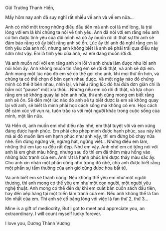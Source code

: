 Gửi Trương Thanh Hiền,

Mấy hôm nay anh đã suy nghĩ rất nhiều về anh và về em nữa... 

Anh có nhớ một trong những điều đầu tiên mà anh coi là mở lòng, là trải lòng với em là khi chúng ta nói về tình yêu. Anh đã nói với em rằng nếu anh có tìm được tình yêu của đời mình và cô ấy muốn rời đi thật sự thì anh sẽ đảm bảo rằng cô ấy biết rằng anh sẽ ổn. Lúc ấy thì anh đã nghĩ rằng em là tình yêu của anh rồi, nhưng anh không biết là anh sẽ phải trải qua điều này sớm như vậy. Em là tình yêu của anh, và em đang muốn rời đi.

Và anh muốn nói với em rằng anh xin lỗi vì anh chưa làm được như lời anh nói hôm ấy. Anh không muốn tin rằng em sẽ rời đi thật, và anh sẽ đợi em. Anh mong một lúc nào đó em sẽ có thể gọi cho anh, khi mọi thứ ổn hơn, và chúng ta có thể chọn ở bên cạnh nhau được. Và một ngày nào đó chúng mình có thể ở bên nhau, nhìn lại, và hiểu rằng lúc đó hai đứa đơn giản chỉ là bấm nút "pause" một xíu thôi... Nhưng nếu em có rời đi thật, và lựa chọn rằng em sẽ không quay lại bên anh nữa, thì anh cũng mong em biết rằng anh sẽ ổn. Sẽ đến một lúc nào đó anh sẽ tự biết được là em sẽ không quay lại với anh, sẽ biết là mình phải học cách sống mà không có em. Học cách để cảm xúc vỡ vụn ra, tuôn trào ra với một người khác trong cuộc sống của mình, một lần nữa.

Và Hiền ơi, anh muốn em nhớ điều này nhé, em thật tuyệt vời và em xứng đáng được hạnh phúc. Em phải cho phép mình được hạnh phúc, sau này khi mà ai đó muốn làm em hạnh phúc như anh vậy, thì em đừng bỏ chạy nữa nhé. Em đừng ngừng vẽ, ngừng hát, ngừng viết... Những điều em làm, những thứ em tạo ra đều rất đẹp. Như em vậy. Anh nhớ em có từng nói với anh là em ghét màu hồng, nhưng sau đó thì em đã thêm màu hồng vào những bức tranh của em. Anh rất là hạnh phúc khi được thấy màu sắc ấy. Cho anh xin nhận một phần công nhỏ trong đó nhé, cho anh được biết rằng một phần sự tầm thường của anh giờ cũng được hóa bất tử. 

Và anh biết em sẽ thành công. Nếu không thể yêu em như một người thương, thì anh mong có thể yêu em như một con người, một người yêu nghệ thuật. Anh mong có thể đến dự khi em xuất bản cuốn sách đầu tiên, hay đến xếp hàng tại một triển lãm tranh của em. Nếu anh không thể là fan lớn nhất của em. Thì anh sẽ cố bằng lòng với việc là fan thứ 2, thứ 3... 

Mine is a gift of mediocrity,
But I got to meet and appreciate you, an extraordinary.
I will count myself lucky forever.

I love you,
Dương Thành Vương
